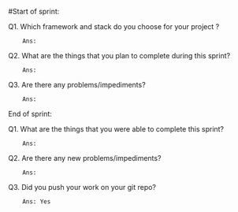 #Start of sprint:

Q1. Which framework and stack do you choose for your project ?

        Ans: 

Q2. What are the things that you plan to complete during this sprint?

        Ans:

Q3. Are there any problems/impediments?

        Ans: 


End of sprint:

Q1. What are the things that you were able to complete this sprint?

        Ans: 

Q2. Are there any new problems/impediments?

        Ans: 

Q3. Did you push your work on your git repo?

        Ans: Yes
